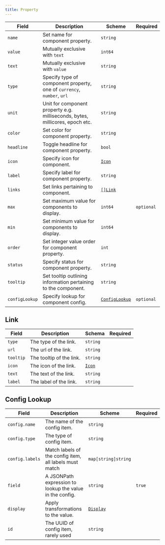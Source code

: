 ```yaml
---
title: Property
---
```


| Field          | Description                                                                  | Scheme                           | Required   |
| -------------- | ---------------------------------------------------------------------------- | -------------------------------- | ---------- |
| `name`         | Set name for component property.                                             | `string`                         |            |
| `value`        | Mutually exclusive with `text`                                               | `int64`                          |            |
| `text`         | Mutually exclusive with `value`                                              | `string`                         |            |
| `type`         | Specify type of component property, one of `currency`, `number`, `url`       | `string`                         |            |
| `unit`         | Unit for component property e.g. milliseconds, bytes, millicores, epoch etc. | `string`                         |            |
| `color`        | Set color for component property.                                            | `string`                         |            |
| `headline`     | Toggle headline for component property.                                      | `bool`                           |            |
| `icon`         | Specify icon for component.                                                  | [`Icon`](/reference/types#icon)  |            |
| `label`        | Specify label for component property.                                        | `string`                         |            |
| `links`        | Set links pertaining to component.                                           | [`[]Link`](#link)                |            |
| `max`          | Set maximum value for components to display.                                 | `int64`                          | `optional` |
| `min`          | Set minimum value for components to display.                                 | `int64`                          |            |
| `order`        | Set integer value order for component property.                              | `int`                            |            |
| `status`       | Specify status for component property.                                       | `string`                         |            |
| `tooltip`      | Set tooltip outlining information pertaining to the component.               | `string`                         |            |
| `configLookup` | Specify lookup for component config.                                         | [`ConfigLookup`](#config-lookup) | `optional` |

## Link

| Field     | Description              | Schema                          | Required |
| --------- | ------------------------ | ------------------------------- | -------- |
| `type`    | The type of the link.    | `string`                        |          |
| `url`     | The url of the link.     | `string`                        |          |
| `tooltip` | The tooltip of the link. | `string`                        |          |
| `icon`    | The icon of the link.    | [`Icon`](/reference/types#icon) |          |
| `text`    | The text of the link.    | `string`                        |          |
| `label`   | The label of the link.   | `string`                        |          |

## Config Lookup

| Field           | Description                                              | Scheme                             | Required |
| --------------- | -------------------------------------------------------- | ---------------------------------- | -------- |
| `config.name`   | The name of the config item.                             | `string`                           |          |
| `config.type`   | The type of config item.                                 | `string`                           |          |
| `config.labels` | Match labels of the config item, all labels must match   | `map[string]string`                |          |
| `field`         | A JSONPath expression to lookup the value in the config. | `string`                           | `true`   |
| `display`       | Apply transformations to the value.                      | [`Display`](/guide/topology/concepts/templating) |          |
| `id`            | The UUID of config item, rarely used                     | `string`                           |          |
